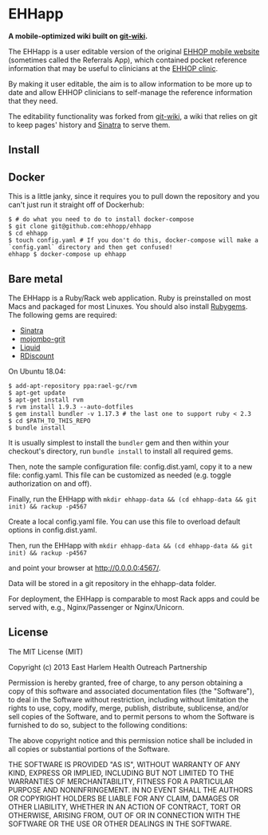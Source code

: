 EHHapp
======

**A mobile-optimized wiki built on [git-wiki][].**

The EHHapp is a user editable version of the original [EHHOP mobile website][] (sometimes
called the Referrals App), which contained pocket reference information that may be
useful to clinicians at the [EHHOP clinic][].

By making it user editable, the aim is to allow information to be more up to date and allow
EHHOP clinicians to self-manage the reference information that they need.

The editability functionality was forked from [git-wiki][], a wiki that relies on git to 
keep pages' history and [Sinatra][] to serve them.

Install
-------

## Docker

This is a little janky, since it requires you to pull down the repository and you can't just run it straight off of Dockerhub:

```
$ # do what you need to do to install docker-compose
$ git clone git@github.com:ehhopp/ehhapp
$ cd ehhapp
$ touch config.yaml # If you don't do this, docker-compose will make a `config.yaml` directory and then get confused!
ehhapp $ docker-compose up ehhapp
```

## Bare metal

The EHHapp is a Ruby/Rack web application.  Ruby is preinstalled on most Macs and packaged for
most Linuxes.  You should also install [Rubygems][gems].  The following gems are 
required:

- [Sinatra][]
- [mojombo-grit][]
- [Liquid][]
- [RDiscount][]


On Ubuntu 18.04:
```
$ add-apt-repository ppa:rael-gc/rvm
$ apt-get update
$ apt-get install rvm
$ rvm install 1.9.3 --auto-dotfiles
$ gem install bundler -v 1.17.3 # the last one to support ruby < 2.3
$ cd $PATH_TO_THIS_REPO
$ bundle install
```

It is usually simplest to install the `bundler` gem and then within your checkout's directory,
run `bundle install` to install all required gems.

Then, note the sample configuration file: config.dist.yaml, copy it to a new file: config.yaml. This file can be customized as needed (e.g. toggle authorization on and off).

Finally, run the EHHapp with `mkdir ehhapp-data && (cd ehhapp-data && git init) && rackup -p4567`

Create a local config.yaml file. You can use this file to overload default options in config.dist.yaml.

Then, run the EHHapp with `mkdir ehhapp-data && (cd ehhapp-data && git init) && rackup -p4567`

and point your browser at <http://0.0.0.0:4567/>.

Data will be stored in a git repository in the ehhapp-data folder.

For deployment, the EHHapp is comparable to most Rack apps and could be served with, e.g., 
Nginx/Passenger or Nginx/Unicorn.

[EHHOP mobile website]: http://ehhop0.appspot.com
[EHHOP clinic]: http://icahn.mssm.edu/education/medical/clinical/ehhop
[git-wiki]: https://github.com/sr/git-wiki
[Sinatra]: http://www.sinatrarb.com
[GitHub]: https://github.com/sr/git-wiki
[al3x]: https://github.com/al3x/gitwiki
[gems]: http://www.rubygems.org/
[mojombo-grit]: https://github.com/mojombo/grit
[Liquid]: http://www.liquidmarkup.org
[RDiscount]: https://github.com/rtomayko/rdiscount
[tip]: http://wiki.infogami.com/using_lynx_&_vim_with_infogami
[WiGit]: http://el-tramo.be/software/wigit
[ikiwiki]: http://ikiwiki.info

License
-------

The MIT License (MIT)

Copyright (c) 2013 East Harlem Health Outreach Partnership

Permission is hereby granted, free of charge, to any person obtaining a copy
of this software and associated documentation files (the "Software"), to deal
in the Software without restriction, including without limitation the rights
to use, copy, modify, merge, publish, distribute, sublicense, and/or sell
copies of the Software, and to permit persons to whom the Software is
furnished to do so, subject to the following conditions:

The above copyright notice and this permission notice shall be included in
all copies or substantial portions of the Software.

THE SOFTWARE IS PROVIDED "AS IS", WITHOUT WARRANTY OF ANY KIND, EXPRESS OR
IMPLIED, INCLUDING BUT NOT LIMITED TO THE WARRANTIES OF MERCHANTABILITY,
FITNESS FOR A PARTICULAR PURPOSE AND NONINFRINGEMENT. IN NO EVENT SHALL THE
AUTHORS OR COPYRIGHT HOLDERS BE LIABLE FOR ANY CLAIM, DAMAGES OR OTHER
LIABILITY, WHETHER IN AN ACTION OF CONTRACT, TORT OR OTHERWISE, ARISING FROM,
OUT OF OR IN CONNECTION WITH THE SOFTWARE OR THE USE OR OTHER DEALINGS IN
THE SOFTWARE.
